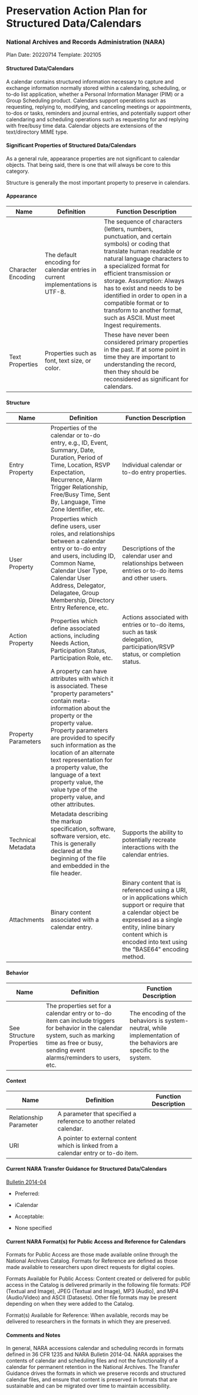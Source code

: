 # Preservation Action Plan for Structured Data/Calendars
### National Archives and Records Administration (NARA)

Plan Date: 20220714
Template: 202105

#### Structured Data/Calendars
A calendar contains structured information necessary to capture and exchange information normally stored within a calendaring, scheduling, or to-do list application, whether a Personal Information Manager (PIM) or a Group Scheduling product. Calendars support operations such as requesting, replying to, modifying, and canceling meetings or appointments, to-dos or tasks, reminders and journal entries, and potentially support other calendaring and scheduling operations such as requesting for and replying with free/busy time data. Calendar objects are extensions of the text/directory MIME type.

#### Significant Properties of Structured Data/Calendars
As a general rule, appearance properties are not significant to calendar objects. That being said, there is one that will always be core to this category.

Structure is generally the most important property to preserve in calendars. 

#### Appearance
| Name  | Definition  | Function Description  |
| ------------ | ------------ | ------------ |
| Character Encoding  | The default encoding for calendar entries in current implementations is UTF-8.  | The sequence of characters (letters, numbers, punctuation, and certain symbols) or coding that translate human readable or natural language characters to a specialized format for efficient transmission or storage.  Assumption: Always has to exist and needs to be identified in order to open in a compatible format or to transform to another format, such as ASCII.  Must meet Ingest requirements. |
| Text Properties  | Properties such as font, text size, or color.   |  These have never been considered primary properties in the past. If at some point in time they are important to understanding the record, then they should be reconsidered as significant for calendars. |
#### Structure
| Name  | Definition  | Function Description  |
| ------------ | ------------ | ------------ |
| Entry Property  | Properties of the calendar or to-do entry, e.g., ID, Event, Summary, Date, Duration, Period of Time, Location, RSVP Expectation, Recurrence, Alarm Trigger Relationship, Free/Busy Time, Sent By, Language, Time Zone Identifier, etc.  | Individual calendar or to-do entry properties.  |
| User Property  | Properties which define users, user roles, and relationships between a calendar entry or to-do entry and users, including ID, Common Name, Calendar User Type, Calendar User Address, Delegator, Delagatee, Group Membership, Directory Entry Reference, etc.  | Descriptions of the calendar user and relationships between entries or to-do items and other users.  |
| Action Property  | Properties which define associated actions, including Needs Action, Participation Status, Participation Role, etc.  | Actions associated with entries or to-do items, such as task delegation, participation/RSVP status, or completion status.  |
| Property Parameters  | A property can have attributes with which it is associated. These "property parameters" contain meta-information about the property or the property value. Property parameters are provided to specify such information as the location of an alternate text representation for a property value, the language of a text property value, the value type of the property value, and other attributes.  |   |
| Technical Metadata  | Metadata describing the markup specification, software, software version, etc. This is generally declared at the beginning of the file and embedded in the file header.  | Supports the ability to potentially recreate interactions with the calendar entries. |
| Attachments  |Binary content associated with a calendar entry.    |  Binary content that is referenced using a URI, or in applications which support or require that a calendar object be expressed as a single entity, inline binary content which is encoded into text using the "BASE64" encoding method. |

#### Behavior
| Name  | Definition  | Function Description  |
| ------------ | ------------ | ------------ |
|  See Structure Properties | The properties set for a calendar entry or to-do item can include triggers for behavior in the calendar system, such as marking time as free or busy, sending event alarms/reminders to users, etc.   | The encoding of the behaviors is system-neutral, while implementation of the behaviors are specific to the system.  |

#### Context
| Name  | Definition  | Function Description  |
| ------------ | ------------ | ------------ |
| Relationship Parameter  | A parameter that specified a reference to another related calendar.  |   |
| URI  |  A pointer to external content which is linked from a calendar entry or to-do item. |   |

#### Current NARA Transfer Guidance for Structured Data/Calendars
[Bulletin 2014-04](https://www.archives.gov/records-mgmt/bulletins/2014/2014-04.html "Bulletin 2014-04")

- Preferred:
 - iCalendar

- Acceptable: 
 - None specified 


#### Current NARA Format(s) for Public Access and Reference for Calendars
Formats for Public Access are those made available online through the National Archives Catalog. Formats for Reference are defined as those made available to researchers upon direct requests for digital copies.

Formats Available for Public Access: Content created or delivered for public access in the Catalog is delivered primarily in the following file formats: PDF (Textual and Image), JPEG (Textual and Image), MP3 (Audio), and MP4 (Audio/Video) and ASCII (Datasets). Other file formats may be present depending on when they were added to the Catalog. 

Format(s) Available for Reference: When available, records may be delivered to researchers in the formats in which they are preserved.

#### Comments and Notes
In general, NARA accessions calendar and scheduling records in formats defined in 36 CFR 1235 and NARA Bulletin 2014-04. NARA appraises the contents of calendar and scheduling files and not the functionality of a calendar for permanent retention in the National Archives. The Transfer Guidance drives the formats in which we preserve records and structured calendar files, and ensure that content is preserved in formats that are sustainable and can be migrated over time to maintain accessibility.


